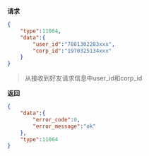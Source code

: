 ﻿**请求**
```json
{
	"type":11064,
	"data":{
		"user_id":"7881302283xxx",
		"corp_id":"1970325134xxx"
	}
}
```

> 从接收到好友请求信息中user_id和corp_id


**返回**

```json
{
	"data":{
		"error_code":0,
		"error_message":"ok"
	},
	"type":11064
}
```


